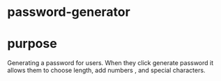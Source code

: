 # password-generator
# purpose
Generating a password for users. When they click generate password it allows them to choose length, add numbers , and special characters.

#